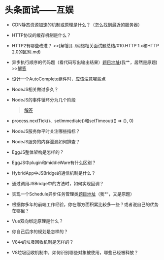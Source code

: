 # 头条面试——互娱

 * CDN静态资源加速的机制或原理是什么？（怎么找到最近的服务器）
 
 * HTTP协议的缓存机制是什么？
 
 * HTTP2有哪些改进？ >>[解答](../网络相关面试题总结/010.HTTP 1.x和HTTP 2.0的区别.md)
 
 * 异步执行顺序的代码题（看代码写出输出结果）[题目地址](https://juejin.im/post/5c394da4518825253661bd4d)(我艹，居然是原题) >>[解答](../JS相关/020.异步执行顺序问题.md)
 
 * 设计一个AutoComplete组件时，应该注意哪些点
 
 * NodeJS相关做过多久？
 
 * NodeJS的事件循环分为几个阶段
 
    > [解答](../NodeJS相关面试题/001.介绍一下Node中的事件循环，包括哪些关键环节.md)
 
 * process.nextTick()、setImmediate()和setTimeout(() => {}, 0)
 
 * NodeJS服务你平时关注哪些指标？
 
 * NodeJS服务的内存泄漏如何排查？
 
 * EggJS整体架构是怎样的？
 
 * EggJS中plugin和middleWare有什么区别？
 
 * HybridApp中JSBridge的通信机制是什么？
 
 * 通过调用JSBridge中的方法时，如何实现回调？
 
 * 实现一个Schedule异步任务管理类[题目地址](https://juejin.im/post/5d37e392f265da1ba252a226)（我艹，又是原题）
 
 * 根据你多年的前端工作经验，你在哪方面积累比较多一些？或者说自己的优势在哪里？
 
 * Vue双向绑定原理是什么？
 
 * 你自己后序的规划是怎样的？
 
 * V8中的垃圾回收机制是怎样的？
 
 * V8垃圾回收机制中，如何识别哪些对象被使用，哪些已经被释放？
